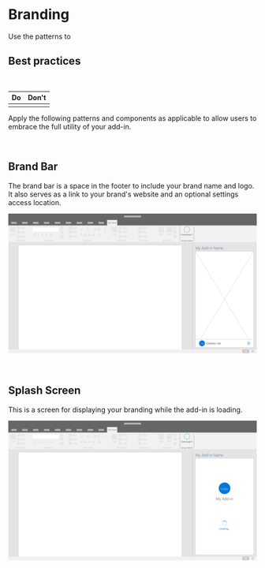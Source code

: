 # Branding

Use the patterns to
## Best practices

<br/>

|Do |Don't|
|:---- |:----|
|   	|     |
Apply the following patterns and components as applicable to allow users to embrace the full utility of your add-in.

<br/>

## Brand Bar

The brand bar is a space in the footer to include your brand name and logo. It also serves as a link to your brand's website and an optional settings access location.

![Brand Bar - Specifications for desktop task pane](../images/brand_bar.png)

<br/>

## Splash Screen

This is a screen for displaying your branding while the add-in is loading.

![Brand Splashscreen - Specifications for desktop task pane](../images/splash_screen.png)